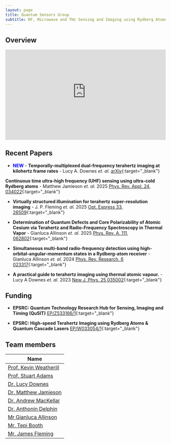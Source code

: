 ```yaml
---
layout: page
title: Quantum Sensors Group
subtitle: RF, Microwave and THz Sensing and Imaging using Rydberg Atoms
---
```

## Overview

<!-- Responsive 16:9 Aspect Ratio --->
<div style="position:relative;padding-bottom:56.25%;">
    <iframe 
        style="width:100%;height:100%;position:absolute;left:0px;top:0px;" 
        frameborder="0" 
        width="100%" 
        height="100%" 
        allowfullscreen 
        allow="accelerometer; autoplay; clipboard-write; encrypted-media; gyroscope; picture-in-picture; web-share"
        src="https://www.youtube-nocookie.com/embed/Oe9Ow9nByyo?si=B8HvGHqX3myxsEOR&amp;start=8">
    </iframe>
</div>

## Recent Papers

- <span style="color:blue">**NEW**</span> - **Temporally-multiplexed dual-frequency terahertz imaging at kilohertz frame rates** - Lucy A. Downes _et. al._ [arXiv](https://arxiv.org/pdf/2507.11232){:target="_blank"}

**Continuous time ultra-high frequency (UHF) sensing using ultra-cold Rydberg atoms** - Matthew Jamieson _et. al._ 2025 [Phys. Rev. Appl. 24, 034022](https://doi.org/10.1103/2vxb-czvz){:target="_blank"}

- **Virtually structured illumination for terahertz super-resolution imaging** - J. P. Fleming _et. al._ 2025 [Opt. Express 33, 26509](https://doi.org/10.1364/OE.563675){:target="_blank"}

- **Determination of Quantum Defects and Core Polarizability of Atomic Cesium via Terahertz and Radio-Frequency Spectroscopy in Thermal Vapor** - Gianluca Allinson _et. al._ 2025 [Phys. Rev. A. 111, 062802](https://doi.org/10.1103/PhysRevA.111.062802){:target="_blank"}

- **Simultaneous multi-band radio-frequency detection using high-orbital-angular-momentum states in a Rydberg-atom receiver** - Gianluca Allinson _et. al._ 2024 [Phys. Rev. Research. 6 023317](https://journals.aps.org/prresearch/pdf/10.1103/PhysRevResearch.6.023317){:target="_blank"}

- **A practical guide to terahertz imaging using thermal atomic vapour.** - Lucy A Downes _et. al._ 2023 [New J. Phys. 25 035002](https://iopscience.iop.org/article/10.1088/1367-2630/acb80c/meta){:target="_blank"}

## Funding

 - **EPSRC: Quantum Technology Research Hub for Sensing, Imaging and Timing (QuSIT)** [EP/Z533166/1](https://gtr.ukri.org/projects?ref=EP%2FZ533166%2F1){:target="_blank"}

- **EPSRC: High-speed Terahertz Imaging using Rydberg Atoms & Quantum Cascade Lasers** [EP/W033054/1](https://gtr.ukri.org/projects?ref=EP%2FW033054%2F1){:target="_blank"}


## Team members

|**Name**|
|--------|
|[Prof. Kevin Weatherill](https://www.durham.ac.uk/staff/k-j-weatherill/)|
|[Prof. Stuart Adams](https://www.durham.ac.uk/staff/c-s-adams/)|
|[Dr. Lucy Downes](https://www.durham.ac.uk/staff/lucy-downes/)|
|[Dr. Matthew Jamieson](https://www.durham.ac.uk/staff/matthew-j-jamieson/)|
|[Dr. Andrew MacKellar](https://www.durham.ac.uk/staff/andrew-r-mackellar/)|
|[Dr. Anthonin Delphin](https://www.durham.ac.uk/staff/anthonin-delphan/)|
|[Mr Gianluca Allinson ](https://www.durham.ac.uk/staff/gianluca-allinson/)|
|[Mr. Tepi Booth](https://www.durham.ac.uk/staff/imhotep-t-booth/)|
|[Mr. James Fleming](https://www.durham.ac.uk/staff/james-p-fleming/)|
